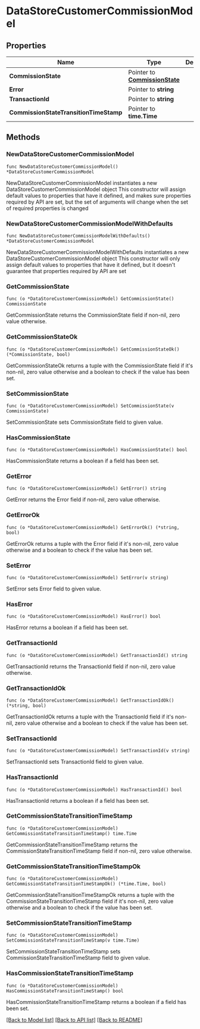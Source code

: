 # DataStoreCustomerCommissionModel

## Properties

Name | Type | Description | Notes
------------ | ------------- | ------------- | -------------
**CommissionState** | Pointer to [**CommissionState**](CommissionState.md) |  | [optional] 
**Error** | Pointer to **string** |  | [optional] 
**TransactionId** | Pointer to **string** |  | [optional] 
**CommissionStateTransitionTimeStamp** | Pointer to **time.Time** |  | [optional] 

## Methods

### NewDataStoreCustomerCommissionModel

`func NewDataStoreCustomerCommissionModel() *DataStoreCustomerCommissionModel`

NewDataStoreCustomerCommissionModel instantiates a new DataStoreCustomerCommissionModel object
This constructor will assign default values to properties that have it defined,
and makes sure properties required by API are set, but the set of arguments
will change when the set of required properties is changed

### NewDataStoreCustomerCommissionModelWithDefaults

`func NewDataStoreCustomerCommissionModelWithDefaults() *DataStoreCustomerCommissionModel`

NewDataStoreCustomerCommissionModelWithDefaults instantiates a new DataStoreCustomerCommissionModel object
This constructor will only assign default values to properties that have it defined,
but it doesn't guarantee that properties required by API are set

### GetCommissionState

`func (o *DataStoreCustomerCommissionModel) GetCommissionState() CommissionState`

GetCommissionState returns the CommissionState field if non-nil, zero value otherwise.

### GetCommissionStateOk

`func (o *DataStoreCustomerCommissionModel) GetCommissionStateOk() (*CommissionState, bool)`

GetCommissionStateOk returns a tuple with the CommissionState field if it's non-nil, zero value otherwise
and a boolean to check if the value has been set.

### SetCommissionState

`func (o *DataStoreCustomerCommissionModel) SetCommissionState(v CommissionState)`

SetCommissionState sets CommissionState field to given value.

### HasCommissionState

`func (o *DataStoreCustomerCommissionModel) HasCommissionState() bool`

HasCommissionState returns a boolean if a field has been set.

### GetError

`func (o *DataStoreCustomerCommissionModel) GetError() string`

GetError returns the Error field if non-nil, zero value otherwise.

### GetErrorOk

`func (o *DataStoreCustomerCommissionModel) GetErrorOk() (*string, bool)`

GetErrorOk returns a tuple with the Error field if it's non-nil, zero value otherwise
and a boolean to check if the value has been set.

### SetError

`func (o *DataStoreCustomerCommissionModel) SetError(v string)`

SetError sets Error field to given value.

### HasError

`func (o *DataStoreCustomerCommissionModel) HasError() bool`

HasError returns a boolean if a field has been set.

### GetTransactionId

`func (o *DataStoreCustomerCommissionModel) GetTransactionId() string`

GetTransactionId returns the TransactionId field if non-nil, zero value otherwise.

### GetTransactionIdOk

`func (o *DataStoreCustomerCommissionModel) GetTransactionIdOk() (*string, bool)`

GetTransactionIdOk returns a tuple with the TransactionId field if it's non-nil, zero value otherwise
and a boolean to check if the value has been set.

### SetTransactionId

`func (o *DataStoreCustomerCommissionModel) SetTransactionId(v string)`

SetTransactionId sets TransactionId field to given value.

### HasTransactionId

`func (o *DataStoreCustomerCommissionModel) HasTransactionId() bool`

HasTransactionId returns a boolean if a field has been set.

### GetCommissionStateTransitionTimeStamp

`func (o *DataStoreCustomerCommissionModel) GetCommissionStateTransitionTimeStamp() time.Time`

GetCommissionStateTransitionTimeStamp returns the CommissionStateTransitionTimeStamp field if non-nil, zero value otherwise.

### GetCommissionStateTransitionTimeStampOk

`func (o *DataStoreCustomerCommissionModel) GetCommissionStateTransitionTimeStampOk() (*time.Time, bool)`

GetCommissionStateTransitionTimeStampOk returns a tuple with the CommissionStateTransitionTimeStamp field if it's non-nil, zero value otherwise
and a boolean to check if the value has been set.

### SetCommissionStateTransitionTimeStamp

`func (o *DataStoreCustomerCommissionModel) SetCommissionStateTransitionTimeStamp(v time.Time)`

SetCommissionStateTransitionTimeStamp sets CommissionStateTransitionTimeStamp field to given value.

### HasCommissionStateTransitionTimeStamp

`func (o *DataStoreCustomerCommissionModel) HasCommissionStateTransitionTimeStamp() bool`

HasCommissionStateTransitionTimeStamp returns a boolean if a field has been set.


[[Back to Model list]](../README.md#documentation-for-models) [[Back to API list]](../README.md#documentation-for-api-endpoints) [[Back to README]](../README.md)


